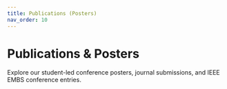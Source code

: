 ```yaml
---
title: Publications (Posters)
nav_order: 10
---
```


# Publications & Posters
Explore our student-led conference posters, journal submissions, and IEEE EMBS conference entries.
